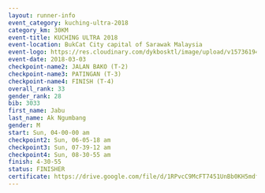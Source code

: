 ```yaml
--- 
layout: runner-info 
event_category: kuching-ultra-2018 
category_km: 30KM 
event-title: KUCHING ULTRA 2018 
event-location: BukCat City capital of Sarawak Malaysia 
event-logo: https://res.cloudinary.com/dykbosktl/image/upload/v1573619473/Logo/kuching-ultra-2018-logo_tlpvm5.png 
event-date: 2018-03-03 
checkpoint-name2: JALAN BAKO (T-2) 
checkpoint-name3: PATINGAN (T-3) 
checkpoint-name4: FINISH (T-4) 
overall_rank: 33
gender_rank: 28
bib: 3033
first_name: Jabu
last_name: Ak Ngumbang
gender: M
start: Sun, 04-00-00 am
checkpoint2: Sun, 06-05-18 am
checkpoint3: Sun, 07-39-12 am
checkpoint4: Sun, 08-30-55 am
finish: 4-30-55
status: FINISHER
certificate: https://drive.google.com/file/d/1RPvcC9McFT7451UnBb0KH5mdfFnKsi4h/view?usp=sharing
--- 
```

